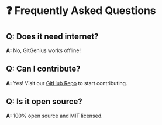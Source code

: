 # ❓ Frequently Asked Questions

## Q: Does it need internet?
**A:** No, GitGenius works offline!

## Q: Can I contribute?
**A:** Yes! Visit our [GitHub Repo](https://github.com/selvaneyas/gitgenius) to start contributing.

## Q: Is it open source?
**A:** 100% open source and MIT licensed.